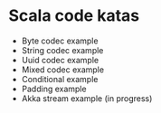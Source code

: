 # Scala code katas

* Byte codec example
* String codec example
* Uuid codec example
* Mixed codec example
* Conditional example
* Padding example
* Akka stream example (in progress)
